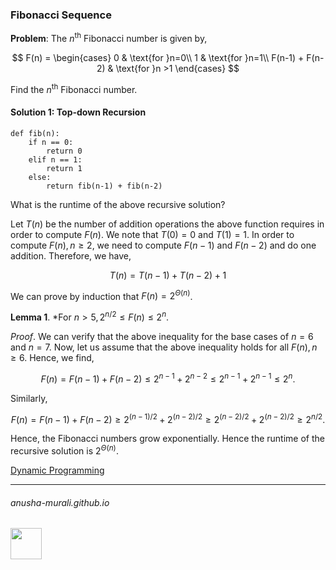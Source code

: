 ### Fibonacci Sequence

**Problem**: The $n^{\text{th}}$ Fibonacci number is given by,

$$
F(n) = 
\begin{cases}
0 & \text{for }n=0\\
1 & \text{for }n=1\\
F(n-1) + F(n-2) & \text{for }n >1
\end{cases}
$$

Find the $n^{\text{th}}$ Fibonacci number.

#### Solution 1: Top-down Recursion

```
def fib(n):
    if n == 0:
        return 0
    elif n == 1:
        return 1
    else:
        return fib(n-1) + fib(n-2)
```

What is the runtime of the above recursive solution?

Let $T(n)$ be the number of addition operations the above function requires in order to compute $F(n)$. We note that $T(0) = 0$ and $T(1) = 1$. In order to compute $F(n), n \geq 2$, we need to compute $F(n-1)$ and $F(n-2)$ and do one addition. Therefore, we have,

$$
T(n) = T(n-1) + T(n-2) + 1
$$

We can prove by induction that $F(n) = 2^{\Theta(n)}$.

**Lemma 1**. *For $n > 5, 2^{n/2} \leq F(n) \leq 2^n$.

*Proof*. We can verify that the above inequality for the base cases of $n=6$ and $n=7$.  Now, let us assume that the above inequality holds for all $F(n), n \geq 6$. Hence, we find,

$$
F(n) = F(n-1) + F(n-2) \leq 2^{n-1} + 2^{n-2} \leq  2^{n-1} + 2^{n-1} \leq 2^n.
$$

Similarly,

$$
F(n) = F(n-1) + F(n-2) \geq 2^{(n-1)/2} + 2^{(n-2)/2} \geq  2^{(n-2)/2} + 2^{(n-2)/2} \geq 2^{n/2}.
$$

Hence, the Fibonacci numbers grow exponentially. Hence the runtime of the recursive solution is $2^{\Theta(n)}$.

[Dynamic Programming](./dp.md)

* * *
###### anusha-murali.github.io

<img src="https://github.com/anusha-murali/anusha-murali.github.io/assets/111596338/639243aa-2857-4595-a65a-7852762bb002" width="50" height="50"/>
